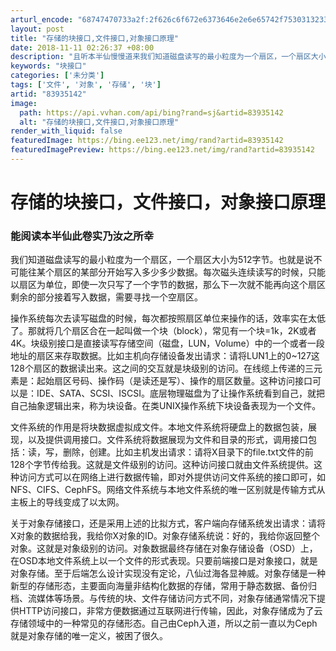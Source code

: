 ```yaml
---
arturl_encode: "68747470733a2f:2f626c6f672e6373646e2e6e65742f75303132333834373838:2f61727469636c652f64657461696c732f3833393335313432"
layout: post
title: "存储的块接口,文件接口,对象接口原理"
date: 2018-11-11 02:26:37 +08:00
description: "且听本半仙慢慢道来我们知道磁盘读写的最小粒度为一个扇区，一个扇区大小为512字节。也就是说不可能往某"
keywords: "块接口"
categories: ['未分类']
tags: ['文件', '对象', '存储', '块']
artid: "83935142"
image:
  path: https://api.vvhan.com/api/bing?rand=sj&artid=83935142
  alt: "存储的块接口,文件接口,对象接口原理"
render_with_liquid: false
featuredImage: https://bing.ee123.net/img/rand?artid=83935142
featuredImagePreview: https://bing.ee123.net/img/rand?artid=83935142
---
```


# 存储的块接口，文件接口，对象接口原理

### 能阅读本半仙此卷实乃汝之所幸

我们知道磁盘读写的最小粒度为一个扇区，一个扇区大小为512字节。也就是说不可能往某个扇区的某部分开始写入多少多少数据。每次磁头连续读写的时候，只能以扇区为单位，即使一次只写了一个字节的数据，那么下一次就不能再向这个扇区剩余的部分接着写入数据，需要寻找一个空扇区。

操作系统每次去读写磁盘的时候，每次都按照扇区单位来操作的话，效率实在太低了。那就将几个扇区合在一起叫做一个块（block），常见有一个块=1k，2K或者4K。块级别接口是直接读写存储空间（磁盘，LUN，Volume）中的一个或者一段地址的扇区来存取数据。比如主机向存储设备发出请求：请将LUN1上的0~127这128个扇区的数据读出来。这之间的交互就是块级别的访问。在线缆上传递的三元素是：起始扇区号码、操作码（是读还是写）、操作的扇区数量。这种访问接口可以是：IDE、SATA、SCSI、ISCSI。底层物理磁盘为了让操作系统看到自己，就把自己抽象逻辑出来，称为块设备。在类UNIX操作系统下块设备表现为一个文件。

文件系统的作用是将块数据虚拟成文件。本地文件系统将硬盘上的数据包装，展现，以及提供调用接口。文件系统将数据展现为文件和目录的形式，调用接口包括：读，写，删除，创建。比如主机发出请求：请将X目录下的file.txt文件的前128个字节传给我。这就是文件级别的访问。这种访问接口就由文件系统提供。这种访问方式可以在网络上进行数据传输，即对外提供访问文件系统的接口即可，如NFS、CIFS、CephFS。网络文件系统与本地文件系统的唯一区别就是传输方式从主板上的导线变成了以太网。

关于对象存储接口，还是采用上述的比拟方式，客户端向存储系统发出请求：请将X对象的数据给我，我给你X对象的ID。对象存储系统说：好的，我给你返回整个对象。这就是对象级别的访问。对象数据最终存储在对象存储设备（OSD）上，在OSD本地文件系统上以一个文件的形式表现。只要前端接口是对象接口，就是对象存储。至于后端怎么设计实现没有定论，八仙过海各显神威。对象存储是一种新型的存储形态，主要面向海量非结构化数据的存储，常用于静态数据、备份归档、流媒体等场景。与传统的块、文件存储访问方式不同，对象存储通常情况下提供HTTP访问接口，非常方便数据通过互联网进行传输，因此，对象存储成为了云存储领域中的一种常见的存储形态。自己由Ceph入道，所以之前一直以为Ceph就是对象存储的唯一定义，被困了很久。